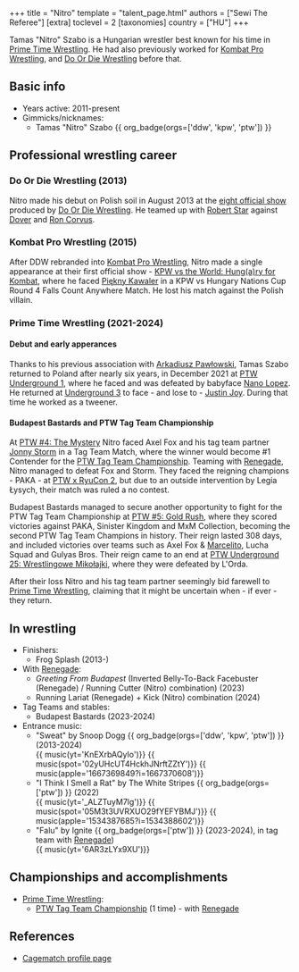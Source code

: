 +++
title = "Nitro"
template = "talent_page.html"
authors = ["Sewi The Referee"]
[extra]
toclevel = 2
[taxonomies]
country = ["HU"]
+++

Tamas "Nitro" Szabo is a Hungarian wrestler best known for his time in [Prime Time Wrestling](@/o/ptw.md). He had also previously worked for [Kombat Pro Wrestling](@/o/kpw.md), and [Do Or Die Wrestling](@/o/ddw.md) before that.

## Basic info

* Years active: 2011-present
* Gimmicks/nicknames:
  - Tamas "Nitro" Szabo {{ org_badge(orgs=['ddw', 'kpw', 'ptw']) }}
 
## Professional wrestling career

### Do Or Die Wrestling (2013)

Nitro made his debut on Polish soil in August 2013 at the [eight official show](@/e/ddw/2013-08-17-ddw-8.md) produced by [Do Or Die Wrestling](@/o/ddw.md). He teamed up with [Robert Star](@/w/robert-star.md) against [Dover](@/w/dover.md) and [Ron Corvus](@/w/ron-corvus.md).

### Kombat Pro Wrestling (2015)

After DDW rebranded into [Kombat Pro Wrestling](@/o/kpw.md), Nitro made a single appearance at their first official show - [KPW vs the World: Hung(a)ry for Kombat](@/e/kpw/2015-11-14-kpw-vs-the-world-hungary-for-kombat.md), where he faced [Piękny Kawaler](@/w/piekny-kawaler.md) in a KPW vs Hungary Nations Cup Round 4 Falls Count Anywhere Match. He lost his match against the Polish villain.

### Prime Time Wrestling (2021-2024)

#### Debut and early apperances

Thanks to his previous association with [Arkadiusz Pawłowski](@/w/pan-pawlowski.md), Tamas Szabo returned to Poland after nearly six years, in December 2021 at [PTW Underground 1](@/e/ptw/2021-12-19-ptw-underground-1.md), where he faced and was defeated by babyface [Nano Lopez](@/w/nano-lopez.md). He returned at [Underground 3](@/e/ptw/2022-03-27-ptw-underground-3.md) to face - and lose to - [Justin Joy](@/w/justin-joy.md). During that time he worked as a tweener.

#### Budapest Bastards and PTW Tag Team Championship

At [PTW #4: The Mystery](@/e/ptw/2023-06-25-ptw-4-mystery.md) Nitro faced Axel Fox and his tag team partner [Jonny Storm](@/w/jonny-storm.md) in a Tag Team Match, where the winner would become #1 Contender for the [PTW Tag Team Championship](@/c/ptw-tag-team-championship.md). Teaming with [Renegade](@/w/renegade.md), Nitro managed to defeat Fox and Storm. They faced the reigning champions - PAKA - at [PTW x RyuCon 2](@/e/ptw/2023-07-16-ptw-x-ryucon.md), but due to an outside intervention by Legia Łysych, their match was ruled a no contest.

Budapest Bastards managed to secure another opportunity to fight for the PTW Tag Team Championship at [PTW #5: Gold Rush](@/e/ptw/2024-02-03-ptw-5-gold-rush.md), where they scored victories against PAKA, Sinister Kingdom and MxM Collection, becoming the second PTW Tag Team Champions in history. Their reign lasted 308 days, and included victories over teams such as Axel Fox & [Marcelito](@/w/marcelito.md), Lucha Squad and Gulyas Bros. Their reign came to an end at [PTW Underground 25: Wrestlingowe Mikołajki](@/e/ptw/2024-12-07-ptw-underground-25.md), where they were defeated by L'Orda.

After their loss Nitro and his tag team partner seemingly bid farewell to [Prime Time Wrestling](@/o/ptw.md), claiming that it might be uncertain when - if ever - they return.

## In wrestling

* Finishers:
  - Frog Splash (2013-)
* With [Renegade](@/w/renegade.md):
  - _Greeting From Budapest_ (Inverted Belly-To-Back Facebuster (Renegade) / Running Cutter (Nitro) combination) (2023)
  - Running Lariat (Renegade) + Kick (Nitro) combination (2024)
* Tag Teams and stables:
  - Budapest Bastards (2023-2024)
* Entrance music:
  - "Sweat" by Snoop Dogg
 {{ org_badge(orgs=['ddw', 'kpw', 'ptw']) }} (2013-2024) <br>
 {{ music(yt='KnEXrbAQyIo')}}
 {{ music(spot='02yUHcUT4HckhJNrftZZtY')}}
 {{ music(apple='1667369849?i=1667370608')}}
  - "I Think I Smell a Rat" by The White Stripes
 {{ org_badge(orgs=['ptw']) }} (2022) <br>
 {{ music(yt='_ALZTuyM7lg')}}
 {{ music(spot='05M3t3UVRXUO29fYEFYBMJ')}}
 {{ music(apple='1534387685?i=1534388602')}}
  - "Falu" by Ignite
 {{ org_badge(orgs=['ptw']) }} (2023-2024), in tag team with [Renegade](@/w/renegade.md)) <br>
 {{ music(yt='6AR3zLYx9XU')}}

## Championships and accomplishments

* [Prime Time Wrestling](@/o/ptw.md):
  - [PTW Tag Team Championship](@/c/ptw-tag-team-championship.md) (1 time) - with [Renegade](@/w/renegade.md)

## References

* [Cagematch profile page](https://www.cagematch.net/?id=2&nr=16959)
